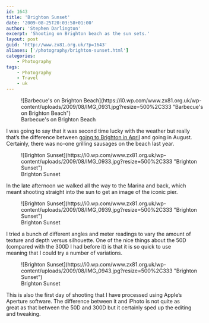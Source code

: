 ```yaml
---
id: 1643
title: 'Brighton Sunset'
date: '2009-08-25T20:03:58+01:00'
author: 'Stephen Darlington'
excerpt: 'Shooting on Brighton beach as the sun sets.'
layout: post
guid: 'http://www.zx81.org.uk/?p=1643'
aliases: ['/photography/brighton-sunset.html']
categories:
    - Photography
tags:
    - Photography
    - Travel
    - uk
---
```


<figure aria-describedby="caption-attachment-1644" class="wp-caption aligncenter" id="attachment_1644" style="width: 500px">![Barbecue's on Brighton Beach](https://i0.wp.com/www.zx81.org.uk/wp-content/uploads/2009/08/IMG_0931.jpg?resize=500%2C333 "Barbecue's on Brighton Beach")<figcaption class="wp-caption-text" id="caption-attachment-1644">Barbecue's on Brighton Beach</figcaption></figure>

I was going to say that it was second time lucky with the weather but really that’s the difference between [going to Brighton in April](http://www.zx81.org.uk/travel/brighton.html) and going in August. Certainly, there was no-one grilling sausages on the beach last year.

<figure aria-describedby="caption-attachment-1645" class="wp-caption aligncenter" id="attachment_1645" style="width: 500px">![Brighton Sunset](https://i0.wp.com/www.zx81.org.uk/wp-content/uploads/2009/08/IMG_0933.jpg?resize=500%2C333 "Brighton Sunset")<figcaption class="wp-caption-text" id="caption-attachment-1645">Brighton Sunset</figcaption></figure>

In the late afternoon we walked all the way to the Marina and back, which meant shooting straight into the sun to get an image of the iconic pier.

<figure aria-describedby="caption-attachment-1646" class="wp-caption aligncenter" id="attachment_1646" style="width: 500px">![Brighton Sunset](https://i0.wp.com/www.zx81.org.uk/wp-content/uploads/2009/08/IMG_0939.jpg?resize=500%2C333 "Brighton Sunset")<figcaption class="wp-caption-text" id="caption-attachment-1646">Brighton Sunset</figcaption></figure>

I tried a bunch of different angles and meter readings to vary the amount of texture and depth versus silhouette. One of the nice things about the 50D (compared with the 300D I had before it) is that it is so quick to use meaning that I could try a number of variations.

<figure aria-describedby="caption-attachment-1647" class="wp-caption aligncenter" id="attachment_1647" style="width: 500px">![Brighton Sunset](https://i0.wp.com/www.zx81.org.uk/wp-content/uploads/2009/08/IMG_0943.jpg?resize=500%2C333 "Brighton Sunset")<figcaption class="wp-caption-text" id="caption-attachment-1647">Brighton Sunset</figcaption></figure>

This is also the first day of shooting that I have processed using Apple’s Aperture software. The difference between it and iPhoto is not quite as great as that between the 50D and 300D but it certainly sped up the editing and tweaking.